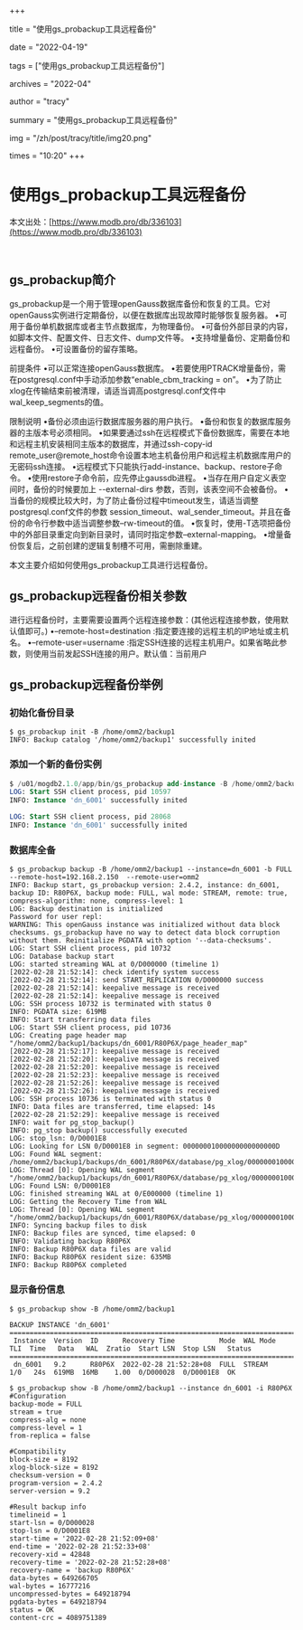 +++

title = "使用gs_probackup工具远程备份" 

date = "2022-04-19" 

tags = ["使用gs_probackup工具远程备份"] 

archives = "2022-04" 

author = "tracy" 

summary = "使用gs_probackup工具远程备份"

img = "/zh/post/tracy/title/img20.png" 

times = "10:20"
+++

# 使用gs_probackup工具远程备份

本文出处：[https://www.modb.pro/db/336103](https://www.modb.pro/db/336103)

<br/>

## gs_probackup简介

gs_probackup是一个用于管理openGauss数据库备份和恢复的工具。它对openGauss实例进行定期备份，以便在数据库出现故障时能够恢复服务器。
•可用于备份单机数据库或者主节点数据库，为物理备份。
•可备份外部目录的内容，如脚本文件、配置文件、日志文件、dump文件等。
•支持增量备份、定期备份和远程备份。
•可设置备份的留存策略。

前提条件
•可以正常连接openGauss数据库。
•若要使用PTRACK增量备份，需在postgresql.conf中手动添加参数“enable_cbm_tracking = on”。
•为了防止xlog在传输结束前被清理，请适当调高postgresql.conf文件中wal_keep_segments的值。

限制说明
•备份必须由运行数据库服务器的用户执行。
•备份和恢复的数据库服务器的主版本号必须相同。
•如果要通过ssh在远程模式下备份数据库，需要在本地和远程主机安装相同主版本的数据库，并通过ssh-copy-id remote_user@remote_host命令设置本地主机备份用户和远程主机数据库用户的无密码ssh连接。
•远程模式下只能执行add-instance、backup、restore子命令。
•使用restore子命令前，应先停止gaussdb进程。
•当存在用户自定义表空间时，备份的时候要加上 --external-dirs 参数，否则，该表空间不会被备份。
•当备份的规模比较大时，为了防止备份过程中timeout发生，请适当调整postgresql.conf文件的参数 session_timeout、wal_sender_timeout。并且在备份的命令行参数中适当调整参数–rw-timeout的值。
•恢复时，使用-T选项把备份中的外部目录重定向到新目录时，请同时指定参数–external-mapping。
•增量备份恢复后，之前创建的逻辑复制槽不可用，需删除重建。

本文主要介绍如何使用gs_probackup工具进行远程备份。

## gs_probackup远程备份相关参数

进行远程备份时，主要需要设置两个远程连接参数：(其他远程连接参数，使用默认值即可。)
•–remote-host=destination :指定要连接的远程主机的IP地址或主机名。
•–remote-user=username :指定SSH连接的远程主机用户。如果省略此参数，则使用当前发起SSH连接的用户。默认值：当前用户

## gs_probackup远程备份举例

### 初始化备份目录

```
$ gs_probackup init -B /home/omm2/backup1
INFO: Backup catalog '/home/omm2/backup1' successfully inited
```

### 添加一个新的备份实例

```sql
$ /u01/mogdb2.1.0/app/bin/gs_probackup add-instance -B /home/omm2/backup1 --instance=dn_6001 --remote-host=192.168.2.150  --remote-user=omm2  -D /u01/mogdb2.1.0/data/db1 -Urepl -p30000 -dpostgres
LOG: Start SSH client process, pid 10597
INFO: Instance 'dn_6001' successfully inited

LOG: Start SSH client process, pid 28068
INFO: Instance 'dn_6001' successfully inited
```

### 数据库全备

```
$ gs_probackup backup -B /home/omm2/backup1 --instance=dn_6001 -b FULL --remote-host=192.168.2.150  --remote-user=omm2 
INFO: Backup start, gs_probackup version: 2.4.2, instance: dn_6001, backup ID: R80P6X, backup mode: FULL, wal mode: STREAM, remote: true, compress-algorithm: none, compress-level: 1
LOG: Backup destination is initialized
Password for user repl:
WARNING: This openGauss instance was initialized without data block checksums. gs_probackup have no way to detect data block corruption without them. Reinitialize PGDATA with option '--data-checksums'.
LOG: Start SSH client process, pid 10732
LOG: Database backup start
LOG: started streaming WAL at 0/D000000 (timeline 1)
[2022-02-28 21:52:14]: check identify system success
[2022-02-28 21:52:14]: send START_REPLICATION 0/D000000 success
[2022-02-28 21:52:14]: keepalive message is received
[2022-02-28 21:52:14]: keepalive message is received
LOG: SSH process 10732 is terminated with status 0
INFO: PGDATA size: 619MB
INFO: Start transferring data files
LOG: Start SSH client process, pid 10736
LOG: Creating page header map "/home/omm2/backup1/backups/dn_6001/R80P6X/page_header_map"
[2022-02-28 21:52:17]: keepalive message is received
[2022-02-28 21:52:20]: keepalive message is received
[2022-02-28 21:52:20]: keepalive message is received
[2022-02-28 21:52:23]: keepalive message is received
[2022-02-28 21:52:26]: keepalive message is received
[2022-02-28 21:52:26]: keepalive message is received
LOG: SSH process 10736 is terminated with status 0
INFO: Data files are transferred, time elapsed: 14s
[2022-02-28 21:52:29]: keepalive message is received
INFO: wait for pg_stop_backup()
INFO: pg_stop backup() successfully executed
LOG: stop_lsn: 0/D0001E8
LOG: Looking for LSN 0/D0001E8 in segment: 00000001000000000000000D
LOG: Found WAL segment: /home/omm2/backup1/backups/dn_6001/R80P6X/database/pg_xlog/00000001000000000000000D
LOG: Thread [0]: Opening WAL segment "/home/omm2/backup1/backups/dn_6001/R80P6X/database/pg_xlog/00000001000000000000000D"
LOG: Found LSN: 0/D0001E8
LOG: finished streaming WAL at 0/E000000 (timeline 1)
LOG: Getting the Recovery Time from WAL
LOG: Thread [0]: Opening WAL segment "/home/omm2/backup1/backups/dn_6001/R80P6X/database/pg_xlog/00000001000000000000000D"
INFO: Syncing backup files to disk
INFO: Backup files are synced, time elapsed: 0
INFO: Validating backup R80P6X
INFO: Backup R80P6X data files are valid
INFO: Backup R80P6X resident size: 635MB
INFO: Backup R80P6X completed
```

### 显示备份信息

```
$ gs_probackup show -B /home/omm2/backup1

BACKUP INSTANCE 'dn_6001'
=================================================================================================================================
 Instance  Version  ID      Recovery Time           Mode  WAL Mode  TLI  Time   Data   WAL  Zratio  Start LSN  Stop LSN   Status
=================================================================================================================================
 dn_6001   9.2      R80P6X  2022-02-28 21:52:28+08  FULL  STREAM    1/0   24s  619MB  16MB    1.00  0/D000028  0/D0001E8  OK

$ gs_probackup show -B /home/omm2/backup1 --instance dn_6001 -i R80P6X
#Configuration
backup-mode = FULL
stream = true
compress-alg = none
compress-level = 1
from-replica = false

#Compatibility
block-size = 8192
xlog-block-size = 8192
checksum-version = 0
program-version = 2.4.2
server-version = 9.2

#Result backup info
timelineid = 1
start-lsn = 0/D000028
stop-lsn = 0/D0001E8
start-time = '2022-02-28 21:52:09+08'
end-time = '2022-02-28 21:52:33+08'
recovery-xid = 42848
recovery-time = '2022-02-28 21:52:28+08'
recovery-name = 'backup R80P6X'
data-bytes = 649266705
wal-bytes = 16777216
uncompressed-bytes = 649218794
pgdata-bytes = 649218794
status = OK
content-crc = 4089751389
```

